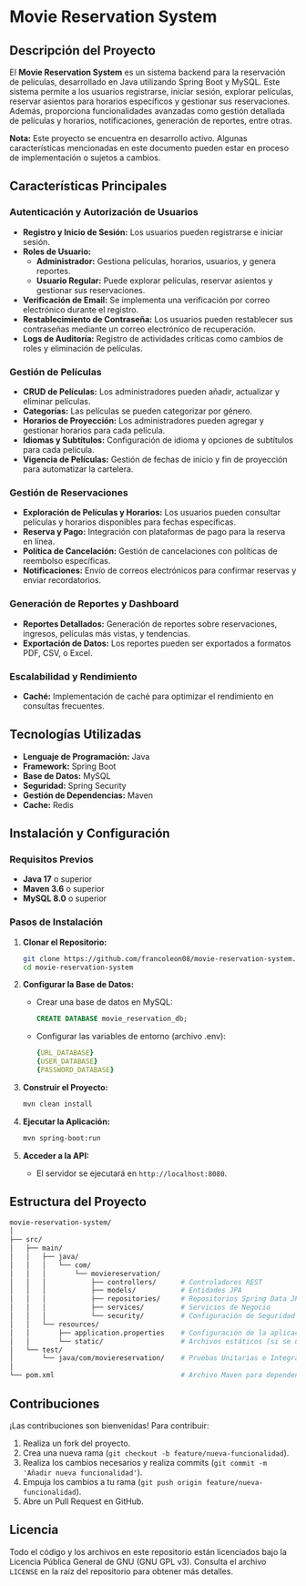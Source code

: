 # Movie Reservation System

## Descripción del Proyecto

El **Movie Reservation System** es un sistema backend para la reservación de películas, desarrollado en Java utilizando Spring Boot y MySQL. Este sistema permite a los usuarios registrarse, iniciar sesión, explorar películas, reservar asientos para horarios específicos y gestionar sus reservaciones. Además, proporciona funcionalidades avanzadas como gestión detallada de películas y horarios, notificaciones, generación de reportes, entre otras.

**Nota:** Este proyecto se encuentra en desarrollo activo. Algunas características mencionadas en este documento pueden estar en proceso de implementación o sujetos a cambios.

## Características Principales

### Autenticación y Autorización de Usuarios

- **Registro y Inicio de Sesión:** Los usuarios pueden registrarse e iniciar sesión.
- **Roles de Usuario:**
  - **Administrador:** Gestiona películas, horarios, usuarios, y genera reportes.
  - **Usuario Regular:** Puede explorar películas, reservar asientos y gestionar sus reservaciones.
- **Verificación de Email:** Se implementa una verificación por correo electrónico durante el registro.
- **Restablecimiento de Contraseña:** Los usuarios pueden restablecer sus contraseñas mediante un correo electrónico de recuperación.
- **Logs de Auditoría:** Registro de actividades críticas como cambios de roles y eliminación de películas.

### Gestión de Películas

- **CRUD de Películas:** Los administradores pueden añadir, actualizar y eliminar películas.
- **Categorías:** Las películas se pueden categorizar por género.
- **Horarios de Proyección:** Los administradores pueden agregar y gestionar horarios para cada película.
- **Idiomas y Subtítulos:** Configuración de idioma y opciones de subtítulos para cada película.
- **Vigencia de Películas:** Gestión de fechas de inicio y fin de proyección para automatizar la cartelera.

### Gestión de Reservaciones

- **Exploración de Películas y Horarios:** Los usuarios pueden consultar películas y horarios disponibles para fechas específicas.
- **Reserva y Pago:** Integración con plataformas de pago para la reserva en línea.
- **Política de Cancelación:** Gestión de cancelaciones con políticas de reembolso específicas.
- **Notificaciones:** Envío de correos electrónicos para confirmar reservas y enviar recordatorios.

### Generación de Reportes y Dashboard

- **Reportes Detallados:** Generación de reportes sobre reservaciones, ingresos, películas más vistas, y tendencias.
- **Exportación de Datos:** Los reportes pueden ser exportados a formatos PDF, CSV, o Excel.

### Escalabilidad y Rendimiento

- **Caché:** Implementación de caché para optimizar el rendimiento en consultas frecuentes.

## Tecnologías Utilizadas

- **Lenguaje de Programación:** Java
- **Framework:** Spring Boot
- **Base de Datos:** MySQL
- **Seguridad:** Spring Security
- **Gestión de Dependencias:** Maven
- **Cache:** Redis

## Instalación y Configuración

### Requisitos Previos

- **Java 17** o superior
- **Maven 3.6** o superior
- **MySQL 8.0** o superior

### Pasos de Instalación

1. **Clonar el Repositorio:**
   ```bash
   git clone https://github.com/francoleon08/movie-reservation-system.git
   cd movie-reservation-system
   ```

2. **Configurar la Base de Datos:**
   - Crear una base de datos en MySQL:
     ```sql
     CREATE DATABASE movie_reservation_db;
     ```
   - Configurar las variables de entorno (archivo .env):
     ```yml     
     {URL_DATABASE}
     {USER_DATABASE}
     {PASSWORD_DATABASE}
     ```

3. **Construir el Proyecto:**
   ```bash
   mvn clean install
   ```

4. **Ejecutar la Aplicación:**
   ```bash
   mvn spring-boot:run
   ```

5. **Acceder a la API:**
   - El servidor se ejecutará en `http://localhost:8080`.


## Estructura del Proyecto

```bash
movie-reservation-system/
│
├── src/
│   ├── main/
│   │   ├── java/
│   │   │   └── com/
│   │   │       └── moviereservation/
│   │   │           ├── controllers/      # Controladores REST
│   │   │           ├── models/           # Entidades JPA
│   │   │           ├── repositories/     # Repositorios Spring Data JPA
│   │   │           ├── services/         # Servicios de Negocio
│   │   │           └── security/         # Configuración de Seguridad
│   │   └── resources/
│   │       ├── application.properties    # Configuración de la aplicación
│   │       └── static/                   # Archivos estáticos (si se usan)
│   └── test/
│       └── java/com/moviereservation/    # Pruebas Unitarias e Integración
│
└── pom.xml                               # Archivo Maven para dependencias
```

## Contribuciones

¡Las contribuciones son bienvenidas! Para contribuir:

1. Realiza un fork del proyecto.
2. Crea una nueva rama (`git checkout -b feature/nueva-funcionalidad`).
3. Realiza los cambios necesarios y realiza commits (`git commit -m 'Añadir nueva funcionalidad'`).
4. Empuja los cambios a tu rama (`git push origin feature/nueva-funcionalidad`).
5. Abre un Pull Request en GitHub.

## Licencia

Todo el código y los archivos en este repositorio están licenciados bajo la Licencia Pública General de GNU (GNU GPL v3). Consulta el archivo `LICENSE` en la raíz del repositorio para obtener más detalles.
